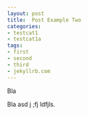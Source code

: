 ```yaml
---
layout: post
title:  Post Example Two
categories:
- testcat1
- testcat1a
tags:
- first
- second
- third
- jekyllrb.com
---
```

Bla

Bla asd j ;fj ldfjls.
